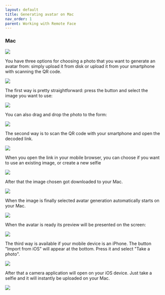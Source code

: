 ```yaml
---
layout: default
title: Generating avatar on Mac
nav_order: 1
parent: Working with Remote Face
---
```


### [](#header-3)Mac

![](assets/img/mac/a_1.png)

You have three options for choosing a photo that you want to generate an avatar from: simply upload it from disk or upload it from your smartphone with scanning the QR code.

![](assets/img/mac/a_3.png)

The first way is pretty straightforward: press the button and select the image you want to use:

![](assets/img/mac/a_4.png)

You can also drag and drop the photo to the form:

![](assets/img/mac/a_5.png)

The second way is to scan the QR code with your smartphone and open the decoded link.

![](assets/img/mac/a_2.png)

When you open the link in your mobile browser, you can choose if you want to use an existing image, or create a new selfie

![](assets/img/a_8.jpg)

After that the image chosen got downloaded to your Mac.

![](assets/img/mac/a_9.png)

When the image is finally selected avatar generation automatically starts on your Mac.

![](assets/img/mac/a_6.png)

When the avatar is ready its preview will be presented on the screen:

![](assets/img/mac/a_7.png)

The third way is available if your mobile device is an iPhone. The button "Import from iOS" will appear at the bottom. Press it and select "Take a photo".

![](assets/img/mac/a_import_iphone_1.png)

After that a camera application will open on your iOS device. Just take a selfie and it will instantly be uploaded on your Mac.

![](assets/img/mac/a_import_iphone_2.png)